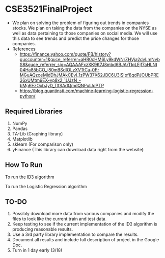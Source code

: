 # CSE3521FinalProject
- We plan on solving the problem of figuring out trends in companies stocks.  We plan on taking the data from the companies on the NYSE as well as data pertaining to those companies on social media.  We will use this data to see trends and predict the price changes for those companies.
- References
    - https://finance.yahoo.com/quote/FB/history?guccounter=1&guce_referrer=aHR0cHM6Ly9kdWNrZHVja2dvLmNvbS8&guce_referrer_sig=AQAAAFxzXK9K7J8mbd6BJArTIqLEjf7aHLNt04Ha85bCO_j80mBSdIOLzXVTtCa-0F-MGuAQzoeMldDhJMAkCEvl_1zPW37X62JBC6U3lSIpf8qdPJOUbPRE36xUMtm9EX-vp8x2_1UJzN_-bMg6EzOxbJyD_TttSAdQmdQNPuIJdPTP
    - https://blog.quantinsti.com/machine-learning-logistic-regression-python/
## **Required Libraries**
1. NumPy
2. Pandas
3. TA-Lib (Graphing library)
4. Matplotlib
5. sklearn (For comparison only)
6. yFinance (This library can download data right from the website)

## How To Run
To run the ID3 algorithm

To run the Logistic Regression algorithm

## **TO-DO**
1. Possibly download more data from various companies and modify the files to look like the current train and test data.
2. Keep testing to see if the current implementation of the ID3 algorithm is producing reasonable results.
3. Use a 3rd party library implementation to compare the results.
4. Document all results and include full description of project in the Google Doc.
5. Turn in 1 day early (3/18)

